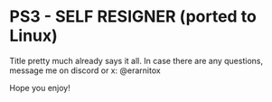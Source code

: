 # PS3 - SELF RESIGNER (ported to Linux)
Title pretty much already says it all.
In case there are any questions, message me
on discord or x: @erarnitox

Hope you enjoy!
